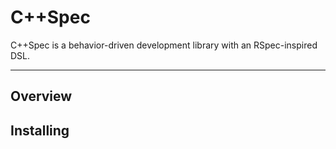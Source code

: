 # C++Spec

C++Spec is a behavior-driven development library with an RSpec-inspired DSL.

-------------------------------------------------------------------------------

## Overview ##


## Installing ##


